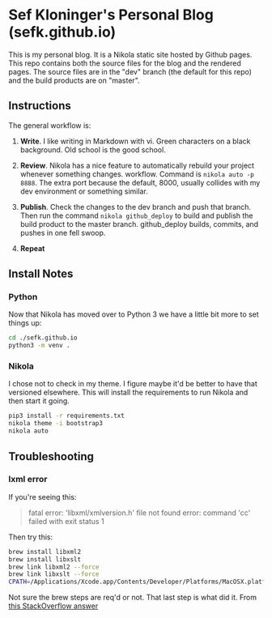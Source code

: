 # Sef Kloninger's Personal Blog (sefk.github.io)

This is my personal blog.  It is a Nikola static site hosted by Github pages.
This repo contains both the source files for the blog and the rendered pages.
The source files are in the "dev" branch (the default for this repo) and the
build products are on "master".

## Instructions

The general workflow is:

1. **Write**. I like writing in Markdown with vi. Green characters on a black
   background. Old school is the good school.

2. **Review**. Nikola has a nice feature to automatically rebuild your project
   whenever something changes. workflow.  Command is ```nikola auto -p 8888```.
   The extra port because the default, 8000, usually collides with my dev
   environment or something similar.

3. **Publish**.  Check the changes to the dev branch and push that branch. Then
   run the command ```nikola github_deploy``` to build and publish the build
   product to the master branch. github_deploy builds, commits, and pushes in
   one fell swoop.

4. **Repeat**

## Install Notes

### Python

Now that Nikola has moved over to Python 3 we have a little bit more to set things up:

```bash
cd ./sefk.github.io
python3 -m venv .
```

### Nikola

I chose not to check in my theme. I figure maybe it'd be better to have that versioned
elsewhere. This will install the requirements to run Nikola and then start it going.

```bash
pip3 install -r requirements.txt
nikola theme -i bootstrap3
nikola auto
```

## Troubleshooting

### lxml error

If you're seeing this:

> fatal error: 'libxml/xmlversion.h' file not found
> error: command 'cc' failed with exit status 1

Then try this:

```bash
brew install libxml2
brew install libxslt
brew link libxml2 --force
brew link libxslt --force
CPATH=/Applications/Xcode.app/Contents/Developer/Platforms/MacOSX.platform/Developer/SDKs/MacOSX10.9.sdk/usr/include/libxml2 CFLAGS=-Qunused-arguments CPPFLAGS=-Qunused-arguments pip install lxml
```

Not sure the brew steps are req'd or not. That last step is what did it. From
[this StackOverflow answer](http://stackoverflow.com/questions/19548011/cannot-install-lxml-on-mac-os-x-10-9)
